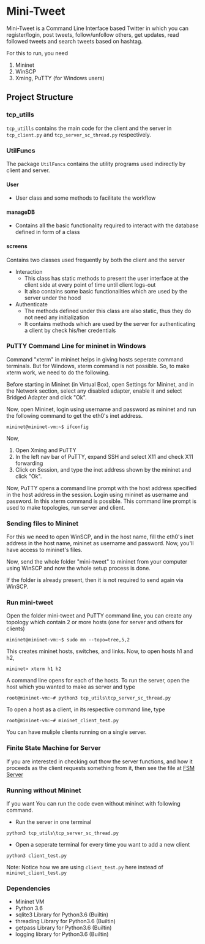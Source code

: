 # Mini-Tweet 
Mini-Tweet is a Command Line Interface based Twitter in which you can register/login, post tweets, follow/unfollow others, get updates, read followed tweets and search tweets based on hashtag. 

For this to run, you need

1) Mininet 
2) WinSCP 
3) Xming, PuTTY (for Windows users)
   

## Project Structure

### tcp_utills
`tcp_utills` contains the main code for the client and the server in `tcp_client.py` and `tcp_server_sc_thread.py` respectively.

### UtilFuncs
The package `UtilFuncs` contains the utility programs used indirectly by client and server.

#### User
- User class and some methods to facilitate the workflow

#### manageDB
- Contains all the basic functionality required to interact with the database defined in form of a class

#### screens
Contains two classes used frequently by both the client and the server
- Interaction
  - This class has static methods to present the user interface at the client side at every point of time until client logs-out
  - It also contains some basic functionalities which are used by the server under the hood
- Authenticate
  - The methods defined under this class are also static, thus they do not need any initialization
  - It contains methods which are used by the server for authenticating a client by check his/her credentials


### PuTTY Command Line for mininet in Windows
Command "xterm" in mininet helps in giving hosts seperate command terminals. But for Windows, xterm command is not possible. So, to make xterm work, we need to do the following. 

Before starting in Mininet (in Virtual Box), open Settings for Mininet, and in the Network section, select any disabled adapter, enable it and select Bridged Adapter and click "Ok".

Now, open Mininet, login using username and password as mininet and run the following command to get the eth0's inet address.
```
mininet@mininet-vm:~$ ifconfig
```
Now, 
1) Open Xming and PuTTY
2) In the left nav bar of PuTTY, expand SSH and select X11 and check X11 forwarding
3) Click on Session, and type the inet address shown by the mininet and click "Ok".

Now, PuTTY opens a command line prompt with the host address specified in the host address in the session. Login using mininet as username and password. In this xterm command is possible. This command line prompt is used to make topologies, run server and client.

### Sending files to Mininet
For this we need to open WinSCP, and in the host name, fill the eth0's inet address in the host name, mininet as username and password. Now, you'll have access to mininet's files.

Now, send the whole folder "mini-tweet" to mininet from your computer using WinSCP and now the whole setup process is done.

If the folder is already present, then it is not required to send again via WinSCP. 

### Run mini-tweet
Open the folder mini-tweet and PuTTY command line, you can create any topology which contain 2 or more hosts (one for server and others for clients)
```  
mininet@mininet-vm:~$ sudo mn --topo=tree,5,2
```

This creates mininet hosts, switches, and links. Now, to open hosts h1 and h2,
```
mininet> xterm h1 h2
```

A command line opens for each of the hosts. To run the server, open the host which you wanted to make as server and type
```
root@mininet-vm:~# python3 tcp_utils\tcp_server_sc_thread.py
```
To open a host as a client, in its respective command line, type
```
root@mininet-vm:~# mininet_client_test.py
```
You can have muliple clients running on a single server.


### Finite State Machine for Server
If you are interested in checking out thow the server functions, and how it proceeds as the client requests something from it, then see the file at [FSM Server](fsm_server.pdf)


### Running without Mininet
If you want You can run the code even without mininet with following command. 

- Run the server in one terminal
```
python3 tcp_utils\tcp_server_sc_thread.py
```

- Open a seperate terminal for every time you want to add a new client

```
python3 client_test.py
```

Note: Notice how we are using `client_test.py` here instead of `mininet_client_test.py`



### Dependencies

- Mininet VM
- Python 3.6
- sqlite3 Library for Python3.6 (Builtin)
- threading Library for Python3.6 (Builtin)
- getpass Library for Python3.6 (Builtin)
- logging library for Python3.6 (Builtin)
